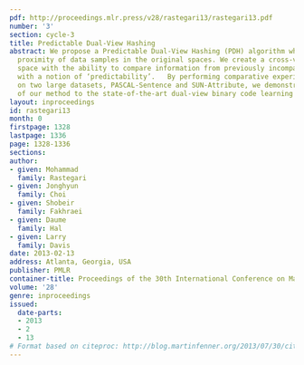 ```yaml
---
pdf: http://proceedings.mlr.press/v28/rastegari13/rastegari13.pdf
number: '3'
section: cycle-3
title: Predictable Dual-View Hashing
abstract: We propose a Predictable Dual-View Hashing (PDH) algorithm which embeds
  proximity of data samples in the original spaces. We create a cross-view hamming
  space with the ability to compare information from previously incomparable domains
  with a notion of ‘predictability’.   By performing comparative experimental analysis
  on two large datasets, PASCAL-Sentence and SUN-Attribute, we demonstrate the superiority
  of our method to the state-of-the-art dual-view binary code learning algorithms.
layout: inproceedings
id: rastegari13
month: 0
firstpage: 1328
lastpage: 1336
page: 1328-1336
sections: 
author:
- given: Mohammad
  family: Rastegari
- given: Jonghyun
  family: Choi
- given: Shobeir
  family: Fakhraei
- given: Daume
  family: Hal
- given: Larry
  family: Davis
date: 2013-02-13
address: Atlanta, Georgia, USA
publisher: PMLR
container-title: Proceedings of the 30th International Conference on Machine Learning
volume: '28'
genre: inproceedings
issued:
  date-parts:
  - 2013
  - 2
  - 13
# Format based on citeproc: http://blog.martinfenner.org/2013/07/30/citeproc-yaml-for-bibliographies/
---
```

